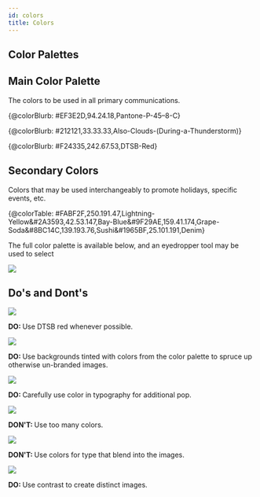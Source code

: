 ```yaml
---
id: colors
title: Colors
---
```


## Color Palettes

[comment]: <> (Use ndash character for dashes if you need dashes in your color name. – copy this one if you need to use one.)

<h2 class="centeredText">Main Color Palette</h2>

<p class="descriptionText">The colors to be used in all primary communications.</p>

<div class="row"><div class="thirdWidth">

{@colorBlurb: #EF3E2D,94.24.18,Pantone-P-45–8-C}

</div><div class="thirdWidth">

{@colorBlurb: #212121,33.33.33,Also-Clouds-(During-a-Thunderstorm)}

</div><div class="thirdWidth">

{@colorBlurb: #F24335,242.67.53,DTSB-Red}

</div></div>

<h2 class="centeredText">Secondary Colors</h2>

<p class="descriptionText">Colors that may be used interchangeably to promote holidays, specific events, etc.</p>

{@colorTable: #FABF2F,250.191.47,Lightning-Yellow&#2A3593,42.53.147,Bay-Blue&#9F29AE,159.41.174,Grape-Soda&#8BC14C,139.193.76,Sushi&#1965BF,25.101.191,Denim}

<p class="descriptionText">The full color palette is available below, and an eyedropper tool may be used to select </p>

<img class="downloadable" src="../img/fullPalette.jpg">

## Do's and Dont's

<div class="row">
<div class="thirdWidth dosDonts"><img class="downloadable" src="../img/dosDonts1.jpg"><p class="descriptionText dos"><strong>DO: </strong>Use DTSB red whenever possible.</p></div>
<div class="thirdWidth dosDonts"><img class="downloadable" src="../img/dosDonts2.jpg"><p class="descriptionText dos"><strong>DO: </strong>Use backgrounds tinted with colors from the color palette to spruce up otherwise un-branded images.</p></div>
<div class="thirdWidth dosDonts"><img class="downloadable" src="../img/dosDonts3.jpg"><p class="descriptionText dos"><strong>DO: </strong>Carefully use color in typography for additional pop.</p></div>
</div>

<div class="row">
<div class="thirdWidth dosDonts"><img class="downloadable" src="../img/dosDonts4.jpg"><p class="descriptionText donts"><strong>DON'T: </strong>Use too many colors.</p></div>
<div class="thirdWidth dosDonts"><img class="downloadable" src="../img/dosDonts5.jpg"><p class="descriptionText donts"><strong>DON'T: </strong>Use colors for type that blend into the images.</p></div>
<div class="thirdWidth dosDonts"><img class="downloadable" src="../img/dosDonts6.jpg"><p class="descriptionText dos"><strong>DO: </strong>Use contrast to create distinct images.</p></div>
</div>
